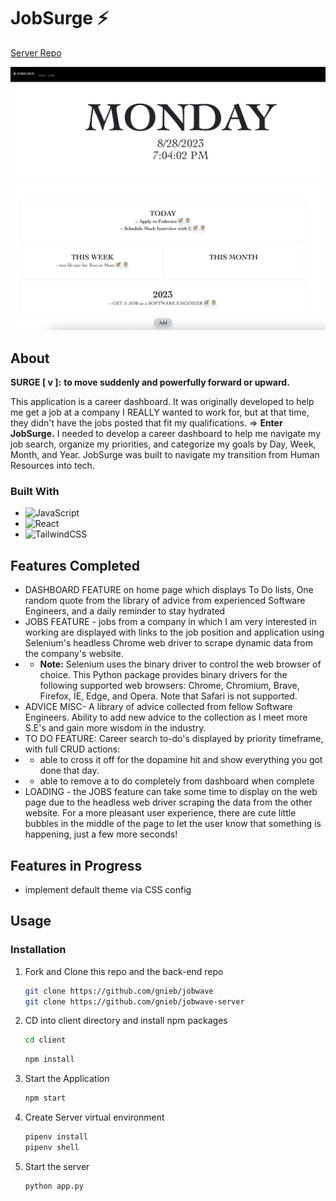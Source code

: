 # JobSurge ⚡
[Server Repo](https://github.com/gnieb/jobwave-server)

![homepage](client/photos/homescreenshot.png)
![to_dos](client/photos/todoscreenshot.png)

## About
**SURGE [ v ]:** 
**to move suddenly and powerfully forward or upward.** 

This application is a career dashboard. It was originally developed to help me get a job at a company I REALLY wanted to work for, but at that time, they didn't have the jobs posted that fit my qualifications. 
=> **Enter JobSurge.**
I needed to develop a career dashboard to help me navigate my job search, organize my priorities, and categorize my goals by Day, Week, Month, and Year. JobSurge was built to navigate my transition from Human Resources into tech. 

### Built With

* ![JavaScript](https://img.shields.io/badge/javascript-%23323330.svg?style=for-the-badge&logo=javascript&logoColor=%23F7DF1E)
* ![React](https://img.shields.io/badge/react-%2320232a.svg?style=for-the-badge&logo=react&logoColor=%2361DAFB)
* ![TailwindCSS](https://img.shields.io/badge/tailwindcss-%2338B2AC.svg?style=for-the-badge&logo=tailwind-css&logoColor=white)


## Features Completed 


- DASHBOARD FEATURE on home page which displays To Do lists, One random quote from the library of advice from experienced Software Engineers, and a daily reminder to stay hydrated
- JOBS FEATURE - jobs from a company in which I am very interested in working are displayed with links to the job position and application using Selenium's headless Chrome web driver to scrape dynamic data from the company's website.
- - **Note:** Selenium uses the binary driver to control the web browser of choice. This Python package provides binary drivers for the following supported web browsers: Chrome, Chromium, Brave, Firefox, IE, Edge, and Opera. Note that Safari is not supported.
- ADVICE MISC- A library of advice collected from fellow Software Engineers. Ability to add new advice to the collection as I meet more S.E's and gain more wisdom in the industry.
- TO DO FEATURE: Career search to-do's displayed by priority timeframe, with full CRUD actions:
- - able to cross it off for the dopamine hit and show everything you got done that day. 
- - able to remove a to do completely from dashboard when complete
- LOADING - the JOBS feature can take some time to display on the web page due to the headless web driver scraping the data from the other website. For a more pleasant user experience, there are cute little bubbles in the middle of the page to let the user know that something is happening, just a few more seconds!

## Features in Progress
- implement default theme via CSS config


## Usage
### Installation
1. Fork and Clone this repo and the back-end repo
   ```sh
   git clone https://github.com/gnieb/jobwave
   git clone https://github.com/gnieb/jobwave-server 
   ```

2. CD into client directory and install npm packages
    ```sh
    cd client
    ```
    ```sh
    npm install
    ```
3. Start the Application
    ```sh
    npm start
    ```
4. Create Server virtual environment 
    ```sh
    pipenv install
    pipenv shell
    ```
5. Start the server
    ```sh
    python app.py
    ```


